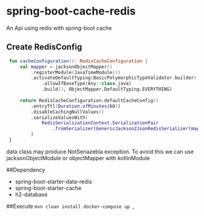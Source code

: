 # spring-boot-cache-redis
An Api using redis with spring-boot cache


## Create RedisConfig

   ```kotlin
    fun cacheConfiguration(): RedisCacheConfiguration {
        val mapper = jacksonObjectMapper()
            .registerModule(JavaTimeModule())
            .activateDefaultTyping(BasicPolymorphicTypeValidator.builder()
                .allowIfBaseType(Any::class.java)
                .build(), ObjectMapper.DefaultTyping.EVERYTHING)
                
        return RedisCacheConfiguration.defaultCacheConfig()
            .entryTtl(Duration.ofMinutes(60))
            .disableCachingNullValues()
            .serializeValuesWith(
                RedisSerializationContext.SerializationPair
                    .fromSerializer(GenericJackson2JsonRedisSerializer(mapper))
            )
    }

```

data class may produce NotSeriazebla exception. To avoid this  we can use jacksonObjectModule or objectMapper with kotlinModule

##Dependency
<ul>
<li>spring-boot-starter-data-redis</li>
<li>spring-boot-starter-cache</li>
<li>h2-database</li>
</ul>

##Execute
`mvn clean install
 docker-compose up
 `,
 

